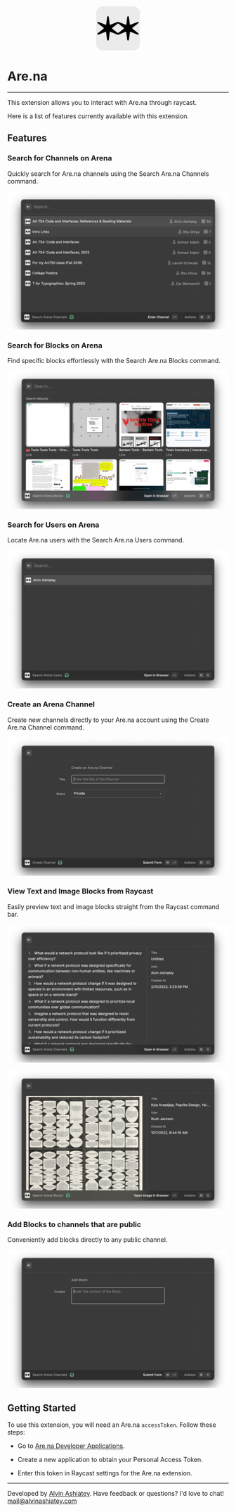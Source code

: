 <p align="center">
<img width=100 src="assets/extension-icon.png" alt="Are.na Logo"/>
</p>

# Are.na

---

This extension allows you to interact with Are.na through raycast.

Here is a list of features currently available with this extension.

## Features

### Search for Channels on Arena

Quickly search for Are.na channels using the Search Are.na Channels command.

![Search For Channels](metadata/a1.png)

### Search for Blocks on Arena

Find specific blocks effortlessly with the Search Are.na Blocks command.

![Search Arena Blocks](metadata/a7.png)

### Search for Users on Arena

Locate Are.na users with the Search Are.na Users command.

![Search Arena Users](metadata/a6.png)

### Create an Arena Channel

Create new channels directly to your Are.na account using the Create Are.na Channel command.

![Create Arena Channel](metadata/a5.png)

### View Text and Image Blocks from Raycast

Easily preview text and image blocks straight from the Raycast command bar.

![View Text Block](metadata/a3.png)

![View Image Block](metadata/a2.png)

### Add Blocks to channels that are public

Conveniently add blocks directly to any public channel.

![Add Block to Public Channels](metadata/a4.png)

## Getting Started

To use this extension, you will need an Are.na `accessToken`. Follow these steps:

- Go to [Are.na Developer Applications](https://dev.are.na/oauth/applications/new).

- Create a new application to obtain your Personal Access Token.

- Enter this token in Raycast settings for the Are.na extension.

---

<p>
Developed by <a href="https://www.are.na/alvin-ashiatey/index">Alvin Ashiatey</a>.
Have feedback or questions? I'd love to chat! <a href="mailto:mail@alvinashiatey.com?subject=Raycast%20Extension">mail@alvinashiatey.com</a>
</p>
